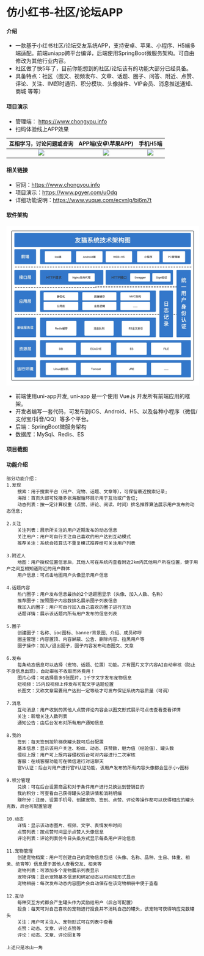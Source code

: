 # 仿小红书-社区/论坛APP

#### 介绍
- 一款基于小红书社区/论坛交友系统APP，支持安卓、苹果、小程序、H5端多端适配。前端uniapp跨平台编译，后端使用SpringBoot微服务架构。可自由修改为其他行业内容。
- 社区做了快5年了，目前你能想到的社区/论坛该有的功能大部分已经具备。
- 具备特点：社区（图文、视频发布、文章、话题、圈子、问答、附近、点赞、评论、关注、IM即时通讯、积分模块、头像挂件、VIP会员、消息推送通知、商城 等等）

#### 项目演示

- 管理端： https://www.chongyou.info
- 扫码体验线上APP效果

<table>
  <thead>
  <tr>
    <th>互相学习，讨论问题或咨询</th>
    <th>APP端(安卓\苹果APP)</th>
    <th>手机H5端</th>
  </tr>
  </thead>
  <tbody>
  <tr>
      <td align="center" valign="middle">
        <img width="10px" src="https://s1.ax1x.com/2023/05/15/p9gyfo9.jpg">
      </td>
      <td align="center" valign="middle">
        <img width="140px" src="https://foruda.gitee.com/images/1684052614684609431/fbd0b48a_911913.png">
      </td>
      <td align="center" valign="middle">
         <img width="120px" src="https://foruda.gitee.com/images/1684134206751570898/093ee2ae_911913.png">
      </td>
    </tr>
  <tr></tr>
  </tbody>
</table>


#### 相关链接

- 官网：https://www.chongyou.info
- 项目演示：https://www.pgyer.com/uOdq
- 详细功能说明：https://www.yuque.com/ecvnlg/bi6m7t


#### 软件架构

![输入图片说明](%E5%8F%8B%E7%8C%AB%E7%B3%BB%E7%BB%9F%E6%8A%80%E6%9C%AF%E6%9E%B6%E6%9E%84%E5%9B%BE.jpg)

- 前端使用uni-app开发, uni-app 是一个使用 Vue.js 开发所有前端应用的框架。
- 开发者编写一套代码，可发布到iOS、Android、H5、以及各种小程序（微信/支付宝/抖音/QQ）等多个平台。
- 后端：SpringBoot微服务架构
- 数据库：MySql、Redis、ES



#### 项目截图



#### 功能介绍
```
部分功能介绍：
1.发现
	搜索：用于搜索平台（用户、宠物、话题、文章等），可保留最近搜索记录;
	海报：首页头部可轮播多张海报循环展示用于互动或广告位;
	动态列表：按一定计算权重（点赞、评论、阅读、时间）排名推荐算法展示用户发布的动态信息;

2.关注
	关注列表：展示所关注的用户近期发布的动态信息
	关注用户：用户可自行关注自己喜欢的用户达到互动模式
	推荐关注：系统会按算法不重复模式推荐给可关注用户列表

3.附近人
	地图：用户授权位置信息后，其他人可在系统内查看附近2km内其他用户所在位置，便于用户之间互相知道附近的用户群体
	用户信息：可点击地图用户头像显示用户信息

4.话题内容
	热门圈子：用户发布信息最热的2个话题圈显示（头像、加入人数、名称）
	推荐圈子：按照圈子内容数排名展示圈子列表信息
	我加入的圈子：用户可自行加入自己喜欢的圈子进行互动
	话题详情：展示该话题内所有用户发布的信息列表

5.圈子
	创建圈子：名称、ioc图标、banner背景图、介绍、成员称呼
	圈主管理：内容置顶、内容屏蔽、公告、删除内容、拉黑用户等
	圈子操作：加入/退出圈子，圈子内容发布动态图文、文章

6.发布
	每条动态信息可以选择（宠物、话题、位置）功能。并有图片文字内容AI自动审核（防止不良信息出现），自动审核不收取而外费用！
	图片心得：可选择最多9张图片，1千字文字发布宠物信息
	短视频：15内段视频上传发布可配文字话题位置
	长图文：又称文章需要用户达到一定等级才可发布保证系统内容质量（可调）

7.消息
	互动消息：用户收到的其他人点赞评论内容会以图文形式展示可点击查看查看详情
	关注：新增关注人数列表
	通知公告：由后台发布对所有用户通知信息

8.我的
	签到：每天签到按阶梯获罐头数可后台配置
	基本信息：显示该用户关注、粉丝、动态、获赞数，魅力值（经验值）、罐头数
	侵权上报：用户可上报内容侵权后台可对内容进行二次审核
	客服：在线客服功能可在微信进行对话聊天
	官V认证：后台对用户进行官V认证功能，该用户发布的所有内容头像都会显示小v图标

9.积分管理
	兑换：可在后台设置商品和对于条件用户进行兑换达到营销目的
	我的积分：可查看自己获得罐头记录详情和消耗明细
	赚积分：注册、设置手机号、创建宠物、签到、点赞、评论等操作都可以获得相应的罐头克数，后台可配置管理

10.动态
	详情：显示该动态图片、视频、文字、表情发布时间
	点赞列表：按点赞时间显示点赞人头像信息
	评论列表：评论列表仿今日头条方式显示每条用户评论信息

11.宠物管理
	创建宠物档案：用户可创建自己的宠物信息包括（头像、名称、品种、生日、体重、相亲、绝育等）信息便于其他人查看交友、相亲等
	宠物列表：可添加多个宠物展示列表显示
	宠物详情：显示宠物基本信息和绑定动态以时间轴形式显示
	宠物相册：每次发布动态内容图片会自动保存在该宠物相册中便于查看

12.互动
	每种交互方式都会产生罐头作为奖励给用户（后台可配置）
	投食：每天可对自己喜欢的宠物进行投食并不消耗自己的罐头，该宠物可获得响应克数罐头
	关注：用户可关注人、宠物形式可在列表中查看
	点赞：动态、文章、评论点赞等
	评论：动态、文章、评论回复等
	
上述只是冰山一角
```

